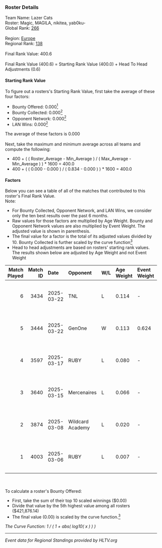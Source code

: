 ### Roster Details<br />
Team Name: Lazer Cats<br />
Roster: Magic, MAGILA, nikitea, yab0ku-<br />
Global Rank: [266](../../standings_global_2025_09_01.md)<br />
<br />
Region: [Europe]( ../../standings_europe_2025_09_01.md)<br />
Regional Rank: [138]( ../../standings_europe_2025_09_01.md)<br />
<br />
Final Rank Value:  400.6<br />
<br />
Final Rank Value (400.6) = Starting Rank Value (400.0) + Head To Head Adjustments (0.6)<br />

#### Starting Rank Value<br />
To figure out a rosters's Starting Rank Value, first take the average of these four factors:<br />
- Bounty Offered: 0.000[<sup>1</sup>](#table2)
- Bounty Collected: 0.000[<sup>2</sup>](#table1)
- Opponent Network: 0.000[<sup>2</sup>](#table1)
- LAN Wins: 0.000[<sup>2</sup>](#table1)

The average of these factors is 0.000<br />
<br />
Next, take the maximum and minimum average across all teams and compute the following:<br />
- 400 + ( ( Roster_Average - Min_Average ) / ( Max_Average - Min_Average ) ) * 1600 = 400.0
- 400 + ( ( 0.000 - 0.000 ) / ( 0.834 - 0.000 ) ) * 1600 = 400.0


#### Factors<br />
Below you can see a table of all of the matches that contributed to this roster's Final Rank Value.<br />
Note:<br />

- For Bounty Collected, Opponent Network, and LAN Wins, we consider only the ten best results over the past 6 months.
- Raw values for those factors are multiplied by Age Weight. Bounty and Opponent Network values are also multiplied by Event Weight. The adjusted value is shown in parenthesis.
- The final value for a factor is the total of its adjusted values divided by 10. Bounty Collected is further scaled by the curve function[<sup>3</sup>](#curveFunction)
- Head to head adjustments are based on rosters' starting rank values. The results shown below are adjusted by Age Weight and not Event Weight
<span id="table1"></span><br />


| Match Played | Match ID | Date       | Opponent         | W/L | Age Weight | Event Weight | Bounty Collected | Opponent Network | LAN Wins  | H2H Adj. | Roster                                    |
| -: | -: | :- | :- | :- | :- | :- | :- | :- | :- | -: | :- |
|            6 |     3434 | 2025-03-22 | TNL              | L   | 0.114      | -            | -                | -                | -         |    -0.07 | Magic, MAGILA, n0te, nikitea, yab0ku-     |
|            5 |     3444 | 2025-03-22 | GenOne           | W   | 0.113      | 0.624        | 0.000 (0.000)    | 0.000 (0.000)    | 0 (0.000) |     1.79 | Magic, MAGILA, n0te, nikitea, yab0ku-     |
|            4 |     3597 | 2025-03-17 | RUBY             | L   | 0.080      | -            | -                | -                | -         |    -0.17 | Magic, MAGILA, monarrrh, nikitea, yab0ku- |
|            3 |     3640 | 2025-03-15 | Mercenaires      | L   | 0.066      | -            | -                | -                | -         |    -0.72 | Magic, MAGILA, monarrrh, nikitea, yab0ku- |
|            2 |     3874 | 2025-03-08 | Wildcard Academy | L   | 0.020      | -            | -                | -                | -         |    -0.23 | Magic, MAGILA, nikitea, Templ, yab0ku-    |
|            1 |     4003 | 2025-03-06 | RUBY             | L   | 0.007      | -            | -                | -                | -         |    -0.01 | Magic, MAGILA, nikitea, Templ, yab0ku-    |

<br />
<span id="table2"></span><br />
To calculate a roster's Bounty Offered:<br />

- First, take the sum of their top 10 scaled winnings ($0.00)
- Divide that value by the 5th highest value among all rosters ($421,876.14)
- The final value (0.00) is scaled by the curve function.[<sup>3</sup>](#curveFunction)

<span id="curveFunction"></span>_The Curve Function: 1 / ( 1 + abs( log10( x ) ) )_<br />

---
_Event data for Regional Standings provided by HLTV.org_<br />
